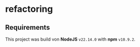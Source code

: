 # refactoring

## Requirements

This project was build von **NodeJS** `v22.14.0` with **npm** `v10.9.2`.
